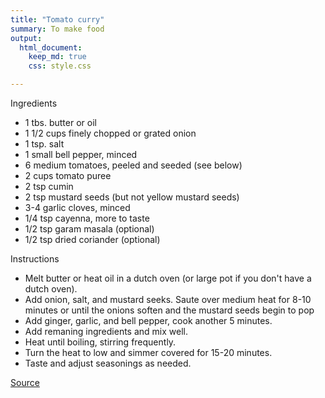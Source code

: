 ```yaml
---
title: "Tomato curry"
summary: To make food
output:
  html_document:
    keep_md: true
    css: style.css

---
```



Ingredients

- 1 tbs. butter or oil
- 1 1/2 cups finely chopped or grated onion
- 1 tsp. salt
- 1 small bell pepper, minced
- 6 medium tomatoes, peeled and seeded (see below)
- 2 cups tomato puree
- 2 tsp cumin
- 2 tsp mustard seeds (but not yellow mustard seeds)
- 3-4 garlic cloves, minced
- 1/4 tsp cayenna, more to taste
- 1/2 tsp garam masala (optional)
- 1/2 tsp dried coriander (optional)




Instructions
 
-  Melt butter or heat oil in a dutch oven (or large pot if you don't have a dutch oven).
- Add onion, salt, and mustard seeks. Saute over medium heat for 8-10 minutes or until the onions soften and the mustard seeds begin to pop
- Add ginger, garlic, and bell pepper, cook another 5 minutes.  
- Add remaning ingredients and mix well.  
- Heat until boiling, stirring frequently.  
- Turn the heat to low and simmer covered for 15-20 minutes.  
- Taste and adjust seasonings as needed.

[Source](https://ruminationsonfood.blogspot.com/2011/03/tomato-curry.html)
